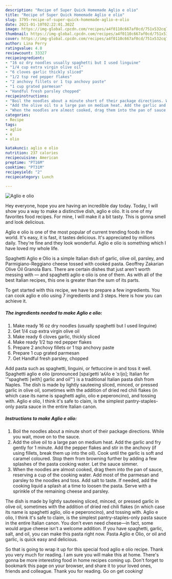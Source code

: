 ```yaml
---
description: "Recipe of Super Quick Homemade Aglio e olio"
title: "Recipe of Super Quick Homemade Aglio e olio"
slug: 3795-recipe-of-super-quick-homemade-aglio-e-olio
date: 2021-01-10T02:22:01.302Z
image: https://img-global.cpcdn.com/recipes/a4f0110c667af0cd/751x532cq70/aglio-e-olio-recipe-main-photo.jpg
thumbnail: https://img-global.cpcdn.com/recipes/a4f0110c667af0cd/751x532cq70/aglio-e-olio-recipe-main-photo.jpg
cover: https://img-global.cpcdn.com/recipes/a4f0110c667af0cd/751x532cq70/aglio-e-olio-recipe-main-photo.jpg
author: Lina Perry
ratingvalue: 4.8
reviewcount: 33327
recipeingredient:
- "16 oz dry noodles usually spaghetti but I used linguine"
- "1/4 cup extra virgin olive oil"
- "6 cloves garlic thickly sliced"
- "1/2 tsp red pepper flakes"
- "2 anchovy fillets or 1 tsp anchovy paste"
- "1 cup grated parmesan"
- "Handful fresh parsley chopped"
recipeinstructions:
- "Boil the noodles about a minute short of their package directions. While you wait, move on to the sauce."
- "Add the olive oil to a large pan on medium heat. Add the garlic and fry gently for 1 minute. Add the pepper flakes and stir in the anchovy (if using fillets, break them up into the oil). Cook until the garlic is soft and caramel coloured. Stop them from browning further by adding a few splashes of the pasta cooking water. Let the sauce simmer."
- "When the noodles are almost cooked, drag them into the pan of sauce, reserving a cup of the cooking water. Add most of the parmesan and parsley to the noodles and toss. Add salt to taste. If needed, add the cooking liquid a splash at a time to loosen the pasta. Serve with a sprinkle of the remaining cheese and parsley."
categories:
- Recipe
tags:
- aglio
- e
- olio

katakunci: aglio e olio 
nutrition: 237 calories
recipecuisine: American
preptime: "PT16M"
cooktime: "PT31M"
recipeyield: "2"
recipecategory: Lunch

---
```



![Aglio e olio](https://img-global.cpcdn.com/recipes/a4f0110c667af0cd/751x532cq70/aglio-e-olio-recipe-main-photo.jpg)

Hey everyone, hope you are having an incredible day today. Today, I will show you a way to make a distinctive dish, aglio e olio. It is one of my favorites food recipes. For mine, I will make it a bit tasty. This is gonna smell and look delicious.

Aglio e olio is one of the most popular of current trending foods in the world. It's easy, it is fast, it tastes delicious. It's appreciated by millions daily. They're fine and they look wonderful. Aglio e olio is something which I have loved my whole life.

Spaghetti Aglio e Olio is a simple Italian dish of garlic, olive oil, parsley, and Parmigiano-Reggiano cheese tossed with cooked pasta. Geoffrey Zakarian Olive Oil Granola Bars. There are certain dishes that just aren&#39;t worth messing with — and spaghetti aglio e olio is one of them. As with all of the best Italian recipes, this one is greater than the sum of its parts.


To get started with this recipe, we have to prepare a few ingredients. You can cook aglio e olio using 7 ingredients and 3 steps. Here is how you can achieve it.

<!--inarticleads1-->

##### The ingredients needed to make Aglio e olio:

1. Make ready 16 oz dry noodles (usually spaghetti but I used linguine)
1. Get 1/4 cup extra virgin olive oil
1. Make ready 6 cloves garlic, thickly sliced
1. Make ready 1/2 tsp red pepper flakes
1. Prepare 2 anchovy fillets or 1 tsp anchovy paste
1. Prepare 1 cup grated parmesan
1. Get Handful fresh parsley, chopped


Add pasta such as spaghetti, linguini, or fettuccine in and toss it well. Spaghetti aglio e olio (pronounced [spaˈɡetti ˈaʎʎo e ˈɔːljo]; Italian for &#39;&#34;spaghetti [with] garlic and oil&#34;&#39;) is a traditional Italian pasta dish from Naples. The dish is made by lightly sauteeing sliced, minced, or pressed garlic in olive oil, sometimes with the addition of dried red chili flakes (in which case its name is spaghetti aglio, olio e peperoncino), and tossing with. Aglio e olio, I think it&#39;s safe to claim, is the simplest pantry-staples-only pasta sauce in the entire Italian canon. 

<!--inarticleads2-->

##### Instructions to make Aglio e olio:

1. Boil the noodles about a minute short of their package directions. While you wait, move on to the sauce.
1. Add the olive oil to a large pan on medium heat. Add the garlic and fry gently for 1 minute. Add the pepper flakes and stir in the anchovy (if using fillets, break them up into the oil). Cook until the garlic is soft and caramel coloured. Stop them from browning further by adding a few splashes of the pasta cooking water. Let the sauce simmer.
1. When the noodles are almost cooked, drag them into the pan of sauce, reserving a cup of the cooking water. Add most of the parmesan and parsley to the noodles and toss. Add salt to taste. If needed, add the cooking liquid a splash at a time to loosen the pasta. Serve with a sprinkle of the remaining cheese and parsley.


The dish is made by lightly sauteeing sliced, minced, or pressed garlic in olive oil, sometimes with the addition of dried red chili flakes (in which case its name is spaghetti aglio, olio e peperoncino), and tossing with. Aglio e olio, I think it&#39;s safe to claim, is the simplest pantry-staples-only pasta sauce in the entire Italian canon. You don&#39;t even need cheese—in fact, some would argue cheese isn&#39;t a welcome addition. If you have spaghetti, garlic, salt, and oil, you can make this pasta right now. Pasta Aglio e Olio, or oil and garlic, is quick easy and delicious. 

So that is going to wrap it up for this special food aglio e olio recipe. Thank you very much for reading. I am sure you will make this at home. There's gonna be more interesting food in home recipes coming up. Don't forget to bookmark this page on your browser, and share it to your loved ones, friends and colleague. Thank you for reading. Go on get cooking!
